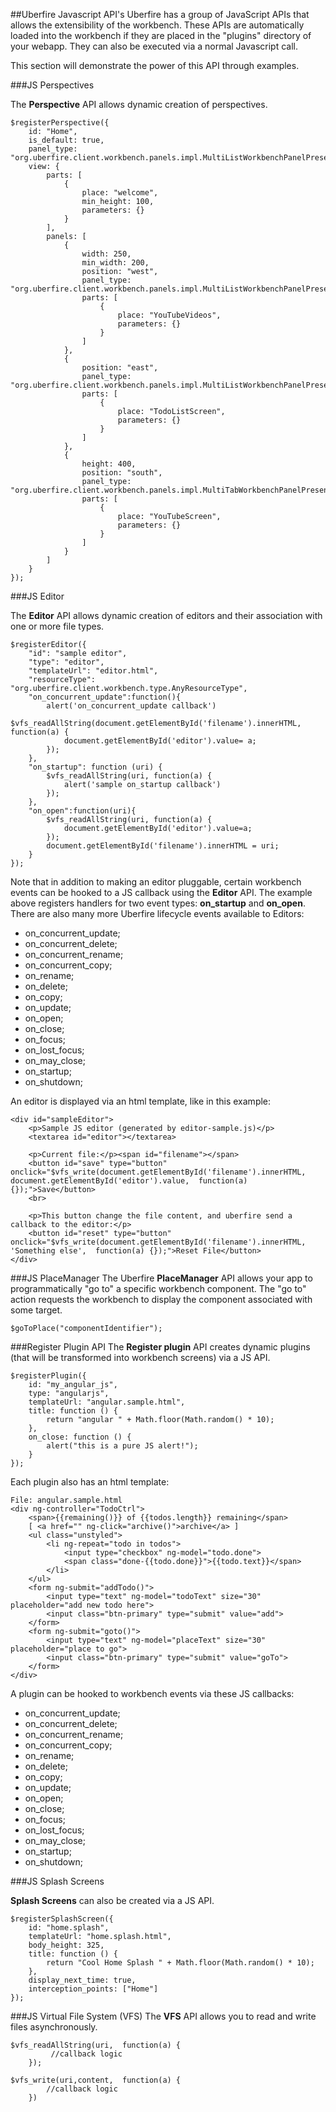 ##Uberfire Javascript API's
Uberfire has a group of JavaScript APIs that allows the extensibility of the workbench. These APIs are automatically loaded into the workbench if they are placed in the "plugins" directory of your webapp. They can also be executed via a normal Javascript call.

This section will demonstrate the power of this API through examples.

###JS Perspectives

The **Perspective** API allows dynamic creation of perspectives.
```
$registerPerspective({
    id: "Home",
    is_default: true,
    panel_type: "org.uberfire.client.workbench.panels.impl.MultiListWorkbenchPanelPresenter",
    view: {
        parts: [
            {
                place: "welcome",
                min_height: 100,
                parameters: {}
            }
        ],
        panels: [
            {
                width: 250,
                min_width: 200,
                position: "west",
                panel_type: "org.uberfire.client.workbench.panels.impl.MultiListWorkbenchPanelPresenter",
                parts: [
                    {
                        place: "YouTubeVideos",
                        parameters: {}
                    }
                ]
            },
            {
                position: "east",
                panel_type: "org.uberfire.client.workbench.panels.impl.MultiListWorkbenchPanelPresenter",
                parts: [
                    {
                        place: "TodoListScreen",
                        parameters: {}
                    }
                ]
            },
            {
                height: 400,
                position: "south",
                panel_type: "org.uberfire.client.workbench.panels.impl.MultiTabWorkbenchPanelPresenter",
                parts: [
                    {
                        place: "YouTubeScreen",
                        parameters: {}
                    }
                ]
            }
        ]
    }
});
```
###JS Editor

The **Editor** API allows dynamic creation of editors and their association with one or more file types.

```
$registerEditor({
    "id": "sample editor",
    "type": "editor",
    "templateUrl": "editor.html",
    "resourceType": "org.uberfire.client.workbench.type.AnyResourceType",
    "on_concurrent_update":function(){
        alert('on_concurrent_update callback')
        $vfs_readAllString(document.getElementById('filename').innerHTML, function(a) {
            document.getElementById('editor').value= a;
        });
    },
    "on_startup": function (uri) {
        $vfs_readAllString(uri, function(a) {
            alert('sample on_startup callback')
        });
    },
    "on_open":function(uri){
        $vfs_readAllString(uri, function(a) {
            document.getElementById('editor').value=a;
        });
        document.getElementById('filename').innerHTML = uri;
    }
});
```
Note that in addition to making an editor pluggable, certain workbench events can be hooked to a JS callback using the **Editor** API.
The example above registers handlers for two event types: **on_startup** and **on_open**.
There are also many more Uberfire lifecycle events available to Editors:

* on_concurrent_update;
* on_concurrent_delete;
* on_concurrent_rename;
* on_concurrent_copy;
* on_rename;
* on_delete;
* on_copy;
* on_update;
* on_open;
* on_close;
* on_focus;
* on_lost_focus;
* on_may_close;
* on_startup;
* on_shutdown;


An editor is displayed via an html template, like in this example:

```
<div id="sampleEditor">
    <p>Sample JS editor (generated by editor-sample.js)</p>
    <textarea id="editor"></textarea>

    <p>Current file:</p><span id="filename"></span>
    <button id="save" type="button" onclick="$vfs_write(document.getElementById('filename').innerHTML, document.getElementById('editor').value,  function(a) {});">Save</button>
    <br>

    <p>This button change the file content, and uberfire send a callback to the editor:</p>
    <button id="reset" type="button" onclick="$vfs_write(document.getElementById('filename').innerHTML, 'Something else',  function(a) {});">Reset File</button>
</div>

```
###JS PlaceManager
The Uberfire **PlaceManager** API allows your app to programmatically "go to" a specific workbench component. The "go to" action requests the workbench to display the component associated with some target.
```
$goToPlace("componentIdentifier");
```
###Register Plugin API
The **Register plugin** API creates dynamic plugins (that will be transformed into workbench screens) via a JS API.
```
$registerPlugin({
    id: "my_angular_js",
    type: "angularjs",
    templateUrl: "angular.sample.html",
    title: function () {
        return "angular " + Math.floor(Math.random() * 10);
    },
    on_close: function () {
        alert("this is a pure JS alert!");
    }
});
```
Each plugin also has an html template:
```
File: angular.sample.html
<div ng-controller="TodoCtrl">
    <span>{{remaining()}} of {{todos.length}} remaining</span>
    [ <a href="" ng-click="archive()">archive</a> ]
    <ul class="unstyled">
        <li ng-repeat="todo in todos">
            <input type="checkbox" ng-model="todo.done">
            <span class="done-{{todo.done}}">{{todo.text}}</span>
        </li>
    </ul>
    <form ng-submit="addTodo()">
        <input type="text" ng-model="todoText" size="30" placeholder="add new todo here">
        <input class="btn-primary" type="submit" value="add">
    </form>
    <form ng-submit="goto()">
        <input type="text" ng-model="placeText" size="30" placeholder="place to go">
        <input class="btn-primary" type="submit" value="goTo">
    </form>
</div>
```
A plugin can be hooked to workbench events via these JS callbacks:

* on_concurrent_update;
* on_concurrent_delete;
* on_concurrent_rename;
* on_concurrent_copy;
* on_rename;
* on_delete;
* on_copy;
* on_update;
* on_open;
* on_close;
* on_focus;
* on_lost_focus;
* on_may_close;
* on_startup;
* on_shutdown;

###JS Splash Screens

**Splash Screens** can also be created via a JS API.

```
$registerSplashScreen({
    id: "home.splash",
    templateUrl: "home.splash.html",
    body_height: 325,
    title: function () {
        return "Cool Home Splash " + Math.floor(Math.random() * 10);
    },
    display_next_time: true,
    interception_points: ["Home"]
});
```

###JS Virtual File System (VFS)
The **VFS**  API allows you to read and write files asynchronously.
```
$vfs_readAllString(uri,  function(a) {
         //callback logic
    });

$vfs_write(uri,content,  function(a) {
        //callback logic
	})
```
